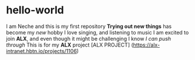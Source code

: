 # hello-world
I am Neche and this is my first repository
**Trying out new things** has become my *new* hobby
I love singing, and listening to music
I am excited to join **ALX**, and even though it might be challenging I know *I can push through*
This is for my **ALX** project [ALX PROJECT] (https://alx-intranet.hbtn.io/projects/1106)
